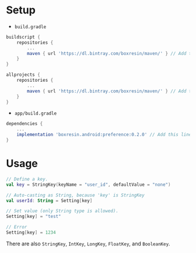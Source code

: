 # Setup
- `build.gradle`
```gradle
buildscript {
    repositories {
        ...
        maven { url 'https://dl.bintray.com/boxresin/maven/' } // Add this line.
    }
}

allprojects {
    repositories {
        ...
        maven { url 'https://dl.bintray.com/boxresin/maven/' } // Add this line.
    }
}
```

- `app/build.gradle`
```gradle
dependencies {
    ...
    implementation 'boxresin.android:preference:0.2.0' // Add this line.
}
```

# Usage
```kotlin
// Define a key.
val key = StringKey(keyName = "user_id", defaultValue = "none")

// Auto-casting as String, because 'key' is StringKey
val userId: String = Setting[key]

// Set value (only String type is allowed).
Setting[key] = "test"

// Error
Setting[key] = 1234
```
There are also `StringKey`, `IntKey`, `LongKey`, `FloatKey`, and `BooleanKey`.
